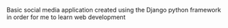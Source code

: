 Basic social media application created using the Django python framework in order for me to learn web development
